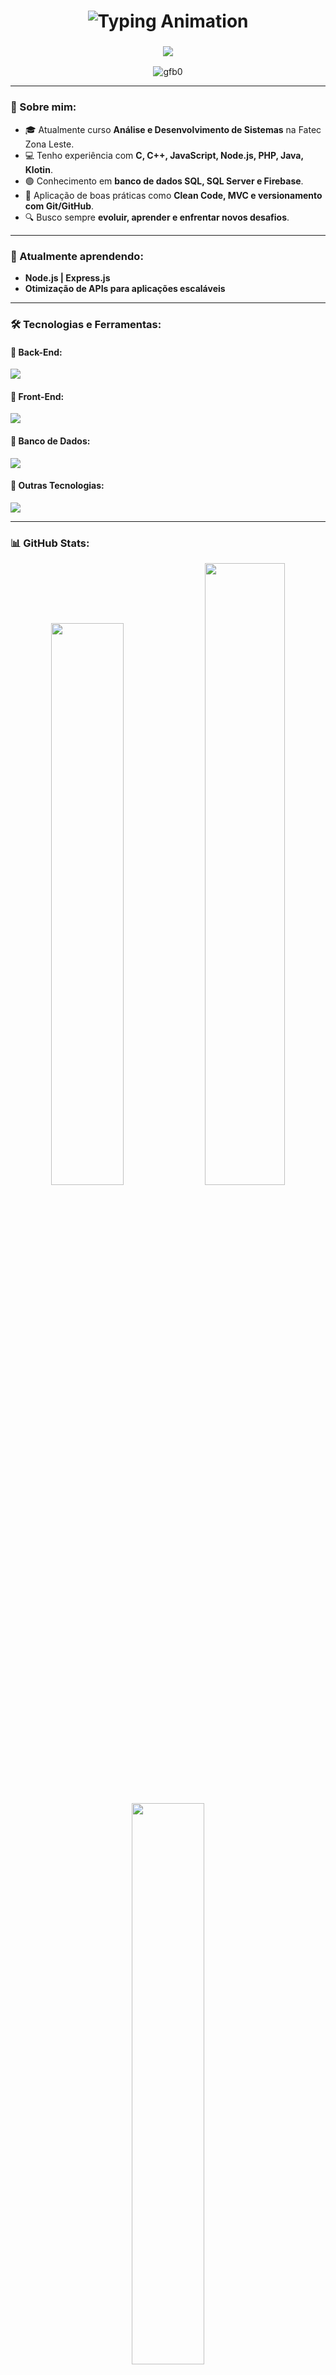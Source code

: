 <h1 align="center">
  <a href="#" style="text-decoration: none; color: inherit;">
    <img src="https://readme-typing-svg.herokuapp.com?font=Fira+Code&size=28&pause=1000&color=00A6FF&center=true&vCenter=true&width=500&lines=Ol%C3%A1+%F0%9F%91%8B%2C+sou+Guilherme+Barreto" alt="Typing Animation" />
  </a>
</h1>

<h3 align="center">
  <img src="https://readme-typing-svg.herokuapp.com?font=Fira+Code&size=22&pause=1000&color=00A6FF&center=true&vCenter=true&width=500&lines=Desenvolvedor+Back-End;Apaixonado+por+tecnologia;Sempre+buscando+evoluir!">
</h3>

<p align="center">
  <img src="https://komarev.com/ghpvc/?username=gfb0&label=Profile%20views&color=0e75b6&style=flat" alt="gfb0" />
</p>

---

### 🚀 Sobre mim:
- 🎓 Atualmente curso **Análise e Desenvolvimento de Sistemas** na Fatec Zona Leste.
- 💻 Tenho experiência com **C, C++, JavaScript, Node.js, PHP, Java, Klotin**.
- 🟢 Conhecimento em **banco de dados SQL, SQL Server e Firebase**.
- 🏰️ Aplicação de boas práticas como **Clean Code, MVC e versionamento com Git/GitHub**.
- 🔍 Busco sempre **evoluir, aprender e enfrentar novos desafios**.

---

### 🌱 Atualmente aprendendo:
- **Node.js | Express.js**
- **Otimização de APIs para aplicações escaláveis**
  
---

### 🛠️ Tecnologias e Ferramentas:

#### 📌 Back-End:
<p>
  <img src="https://skillicons.dev/icons?i=js,nodejs,express,php,kotlin,java,c,cpp" />
</p>

#### 📌 Front-End:
<p>
  <img src="https://skillicons.dev/icons?i=react,bootstrap,laravel" />
</p>

#### 📌 Banco de Dados:
<p>
  <img src="https://skillicons.dev/icons?i=mysql,firebase" />
</p>

#### 📌 Outras Tecnologias:
<p>
  <img src="https://skillicons.dev/icons?i=github,git,arduino,figma" />
</p>

---

### 📊 GitHub Stats:

<p align="center">
  <img width="48%" src="https://github-readme-stats.vercel.app/api?username=gfb0&show_icons=true&theme=tokyonight&hide_border=true" />
  <img width="50.50%" src="https://github-readme-streak-stats.herokuapp.com/?user=gfb0&theme=tokyonight&hide_border=true" />
</p>

<p align="center">
  <img width="48%" src="https://github-readme-stats.vercel.app/api/top-langs/?username=gfb0&layout=compact&theme=tokyonight&hide_border=true" />
</p>

---

<h3 align="center"><strong>🌐 Contato</strong></h3>
<p align="center">
  <a href="https://linkedin.com/in/guifelixbarreto" target="_blank">
    <img src="https://skillicons.dev/icons?i=linkedin" />
  </a>
    <a href="mailto:guilhermebarreto072@gmail.com">
    <img src="https://skillicons.dev/icons?i=gmail" />
  </a>
  <a href="https://instagram.com/gu1_barret0" target="_blank">
    <img src="https://skillicons.dev/icons?i=instagram" />
  </a>
</p>

---
<p align="center"><strong>
🔥 "O aprendizado é uma jornada constante. A cada passo, a cada desafio, encontramos a oportunidade de crescer e de nos reinventar."
</p></strong>
